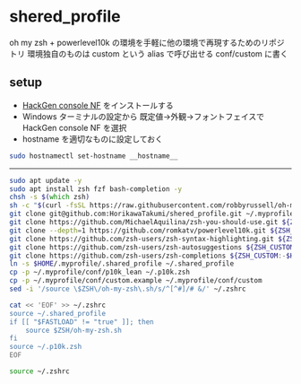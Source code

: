 # shered_profile

oh my zsh + powerlevel10k の環境を手軽に他の環境で再現するためのリポジトリ
環境独自のものは custom という alias で呼び出せる conf/custom に書く

## setup

- [HackGen console NF](https://github.com/yuru7/HackGen/releases) をインストールする
- Windows ターミナルの設定から 既定値→外観→フォントフェイスで HackGen console NF を選択
- hostname を適切なものに設定しておく

```sh
sudo hostnamectl set-hostname __hostname__
```

---

```zsh
sudo apt update -y
sudo apt install zsh fzf bash-completion -y
chsh -s $(which zsh)
sh -c "$(curl -fsSL https://raw.githubusercontent.com/robbyrussell/oh-my-zsh/master/tools/install.sh)"
git clone git@github.com:HorikawaTakumi/shered_profile.git ~/.myprofile
git clone https://github.com/MichaelAquilina/zsh-you-should-use.git ${ZSH_CUSTOM:-$HOME/.oh-my-zsh/custom}/plugins/you-should-use
git clone --depth=1 https://github.com/romkatv/powerlevel10k.git ${ZSH_CUSTOM:-$HOME/.oh-my-zsh/custom}/themes/powerlevel10k
git clone https://github.com/zsh-users/zsh-syntax-highlighting.git ${ZSH_CUSTOM:-$HOME/.oh-my-zsh/custom}/plugins/zsh-syntax-highlighting
git clone https://github.com/zsh-users/zsh-autosuggestions ${ZSH_CUSTOM:-$HOME/.oh-my-zsh/custom}/plugins/zsh-autosuggestions
git clone https://github.com/zsh-users/zsh-completions ${ZSH_CUSTOM:-$HOME/.oh-my-zsh/custom}/plugins/zsh-completions
ln -s $HOME/.myprofile/.shared_profile ~/.shared_profile
cp -p ~/.myprofile/conf/p10k_lean ~/.p10k.zsh
cp -p ~/.myprofile/conf/custom.example ~/.myprofile/conf/custom
sed -i '/source \$ZSH\/oh-my-zsh\.sh/s/^[^#]/# &/' ~/.zshrc

cat << 'EOF' >> ~/.zshrc
source ~/.shared_profile
if [[ "$FASTLOAD" != "true" ]]; then
    source $ZSH/oh-my-zsh.sh
fi
source ~/.p10k.zsh
EOF

source ~/.zshrc
```
